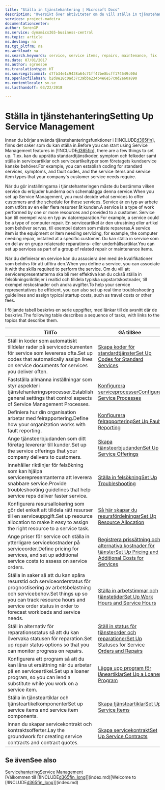 ```yaml
---
title: "Ställa in tjänstehantering | Microsoft Docs"
description: "Översikt över aktiviteter om du vill ställa in tjänstehantering som passar hur ditt företag hanterar tjänster."
services: project-madeira
documentationcenter: 
author: SorenGP
ms.service: dynamics365-business-central
ms.topic: article
ms.devlang: na
ms.tgt_pltfrm: na
ms.workload: na
ms.search.keywords: service, service items, repairs, maintenance, fix
ms.date: 07/01/2017
ms.author: sgroespe
ms.translationtype: HT
ms.sourcegitcommit: d7fb34e1c9428a64c71ff47be8bcff174649c00d
ms.openlocfilehash: b2d8e18c0ad37c39bba234b4e6e57c0d2e60a890
ms.contentlocale: sv-se
ms.lasthandoff: 03/22/2018

---
```


# <a name="setting-up-service-management"></a><span data-ttu-id="773ba-103">Ställa in tjänstehantering</span><span class="sxs-lookup"><span data-stu-id="773ba-103">Setting Up Service Management</span></span>
<span data-ttu-id="773ba-104">Innan du börjar använda tjänstehanteringsfunktioner i [!INCLUDE[d365fin](includes/d365fin_md.md)], finns det saker som du kan ställa in.</span><span class="sxs-lookup"><span data-stu-id="773ba-104">Before you can start using Service Management features in [!INCLUDE[d365fin](includes/d365fin_md.md)], there are a few things to set up.</span></span> <span data-ttu-id="773ba-105">T.ex. kan du upprätta standardtjänstkoder, symptom och felkoder samt ställa in serviceartiklar och serviceartikeltyper som företagets kundservice kanske behöver.</span><span class="sxs-lookup"><span data-stu-id="773ba-105">For example, you can establish coding for standard services, symptoms, and fault codes, and the service items and service item types that your company's customer service needs require.</span></span>  

<span data-ttu-id="773ba-106">När du gör inställningarna i tjänstehanteringen måste du bestämma vilken service du erbjuder kunderna och schemalägga denna service.</span><span class="sxs-lookup"><span data-stu-id="773ba-106">When you set up Service Management, you must decide what services to offer customers and the schedule for those services.</span></span> <span data-ttu-id="773ba-107">Service är en typ av arbete som utförs av en eller flera resurser åt kunden.</span><span class="sxs-lookup"><span data-stu-id="773ba-107">A service is a type of work performed by one or more resources and provided to a customer.</span></span> <span data-ttu-id="773ba-108">Service kan till exempel vara en typ av datorreparation.</span><span class="sxs-lookup"><span data-stu-id="773ba-108">For example, a service could be a type of computer repair.</span></span> <span data-ttu-id="773ba-109">En serviceartikel är den utrustning eller artikel som behöver servas, till exempel datorn som måste repareras.</span><span class="sxs-lookup"><span data-stu-id="773ba-109">A service item is the equipment or item needing servicing, for example, the computer needing repair, installed at a specific customer.</span></span> <span data-ttu-id="773ba-110">Du kan ställa in service som en del av en grupp relaterade reparations- eller underhållsartiklar.</span><span class="sxs-lookup"><span data-stu-id="773ba-110">You can set up services as part of a group of related repair or maintenance items.</span></span>  
  
<span data-ttu-id="773ba-111">När du definierar en service kan du associera den med de kvalifikationer som behövs för att utföra den.</span><span class="sxs-lookup"><span data-stu-id="773ba-111">When you define a service, you can associate it with the skills required to perform the service.</span></span> <span data-ttu-id="773ba-112">Om du vill att servicerepresentanterna ska bli mer effektiva kan du också ställa in felsökningsriktlinjer i realtid och tilldela typiska uppstartskostnader, till exempel reskostnader och andra avgifter.</span><span class="sxs-lookup"><span data-stu-id="773ba-112">To help your service representatives be efficient, you can also set up real time troubleshooting guidelines and assign typical startup costs, such as travel costs or other fees.</span></span>  

<span data-ttu-id="773ba-113">I följande tabell beskrivs en serie uppgifter, med länkar till de avsnitt där de beskrivs.</span><span class="sxs-lookup"><span data-stu-id="773ba-113">The following table describes a sequence of tasks, with links to the topics that describe them.</span></span>  
  
| <span data-ttu-id="773ba-114">Till</span><span class="sxs-lookup"><span data-stu-id="773ba-114">To</span></span> | <span data-ttu-id="773ba-115">Gå till</span><span class="sxs-lookup"><span data-stu-id="773ba-115">See</span></span> |
| --- | --- |
| <span data-ttu-id="773ba-116">Ställ in koder som automatiskt tilldelar rader på servicedokumenten för service som levereras ofta.</span><span class="sxs-lookup"><span data-stu-id="773ba-116">Set up codes that automatically assign lines on service documents for services you deliver often.</span></span> |[<span data-ttu-id="773ba-117">Skapa koder för standardtjänster</span><span class="sxs-lookup"><span data-stu-id="773ba-117">Set Up Codes for Standard Services</span></span>](service-how-setup-service-coding.md)|
| <span data-ttu-id="773ba-118">Fastställa allmänna inställningar som styr aspekter i tjänstehanteringsprocesser.</span><span class="sxs-lookup"><span data-stu-id="773ba-118">Establish general settings that control aspects of Service Management Processes.</span></span>|[<span data-ttu-id="773ba-119">Konfigurera serviceprocesser</span><span class="sxs-lookup"><span data-stu-id="773ba-119">Configure Service Processes</span></span>](service-setup-service-processes.md)|
| <span data-ttu-id="773ba-120">Definiera hur din organisation arbetar med felrapportering.</span><span class="sxs-lookup"><span data-stu-id="773ba-120">Define how your organization works with fault reporting.</span></span> |[<span data-ttu-id="773ba-121">Konfigurera felrapportering</span><span class="sxs-lookup"><span data-stu-id="773ba-121">Set Up Fault Reporting</span></span>](service-how-setup-fault-reporting.md) |
| <span data-ttu-id="773ba-122">Ange tjänsteerbjudanden som ditt företag levererar till kunder.</span><span class="sxs-lookup"><span data-stu-id="773ba-122">Set up the service offerings that your company delivers to customers.</span></span>|[<span data-ttu-id="773ba-123">Skapa tjänsteerbjudanden</span><span class="sxs-lookup"><span data-stu-id="773ba-123">Set Up Service Offerings</span></span>](service-how-setup-service-offerings.md)|
| <span data-ttu-id="773ba-124">Innehåller riktlinjer för felsökning som kan hjälpa servicerepresentanterna att leverera snabbare service.</span><span class="sxs-lookup"><span data-stu-id="773ba-124">Provide troubleshooting guidelines that help service reps deliver faster service.</span></span> |[<span data-ttu-id="773ba-125">Ställa in felsökning</span><span class="sxs-lookup"><span data-stu-id="773ba-125">Set Up Troubleshooting</span></span>](service-how-setup-troubleshooting.md) |
| <span data-ttu-id="773ba-126">Konfigurera resursallokering som gör det enkelt att tilldela rätt resurser till en serviceuppgift.</span><span class="sxs-lookup"><span data-stu-id="773ba-126">Set up resource allocation to make it easy to assign the right resource to a service task.</span></span> |[<span data-ttu-id="773ba-127">Så här skapar du resursfördelningar</span><span class="sxs-lookup"><span data-stu-id="773ba-127">Set Up Resource Allocation</span></span>](service-how-setup-resource-allocation.md) |
| <span data-ttu-id="773ba-128">Ange priser för service och ställa in ytterligare servicekostnader på serviceorder.</span><span class="sxs-lookup"><span data-stu-id="773ba-128">Define pricing for services, and set up additional service costs to assess on service orders.</span></span> |[<span data-ttu-id="773ba-129">Registrera prissättning och alternativa kostnader för tjänster</span><span class="sxs-lookup"><span data-stu-id="773ba-129">Set Up Pricing and Additional Costs for Services</span></span>](service-how-setup-service-costs-pricing.md)|
| <span data-ttu-id="773ba-130">Ställa in saker så att du kan spåra resurstid och serviceorderstatus för prognostisering av arbetsbelastning och servicebehov.</span><span class="sxs-lookup"><span data-stu-id="773ba-130">Set things up so you can track resource hours and service order status in order to forecast workloads and service needs.</span></span>|[<span data-ttu-id="773ba-131">Ställa in arbetstimmar och tjänstetider</span><span class="sxs-lookup"><span data-stu-id="773ba-131">Set Up Work Hours and Service Hours</span></span>](service-how-setup-work-service-hours.md)|
| <span data-ttu-id="773ba-132">Ställ in alternativ för reparationsstatus så att du kan övervaka statusen för reparation.</span><span class="sxs-lookup"><span data-stu-id="773ba-132">Set up repair status options so that you can monitor progress on repairs.</span></span> | [<span data-ttu-id="773ba-133">Ställ in status för tjänsteorder och reparationer</span><span class="sxs-lookup"><span data-stu-id="773ba-133">Set Up Statuses for Service Orders and Repairs</span></span>](service-order-repair-status.md)|
| <span data-ttu-id="773ba-134">Konfigurera ett program så att du kan låna ut ersättning när du arbetar på en serviceartikel.</span><span class="sxs-lookup"><span data-stu-id="773ba-134">Set up a loaner program, so you can lend a substitute while you work on a service item.</span></span> |[<span data-ttu-id="773ba-135">Lägga upp program för låneartiklar</span><span class="sxs-lookup"><span data-stu-id="773ba-135">Set Up a Loaner Program</span></span>](service-how-setup-loaner-program.md) |
| <span data-ttu-id="773ba-136">Ställa in tjänsteartiklar och tjänsteartikelkomponenter</span><span class="sxs-lookup"><span data-stu-id="773ba-136">Set up service items and service item components.</span></span> |[<span data-ttu-id="773ba-137">Skapa tjänsteartiklar</span><span class="sxs-lookup"><span data-stu-id="773ba-137">Set Up Service Items</span></span>](service-how-setup-service-items.md) |
| <span data-ttu-id="773ba-138">Innan du skapar servicekontrakt och kontraktsofferter.</span><span class="sxs-lookup"><span data-stu-id="773ba-138">Lay the groundwork for creating service contracts and contract quotes.</span></span> |[<span data-ttu-id="773ba-139">Skapa servicekontrakt</span><span class="sxs-lookup"><span data-stu-id="773ba-139">Set Up Service Contracts</span></span>](service-how-setup-service-contracts.md) |

## <a name="see-also"></a><span data-ttu-id="773ba-140">Se även</span><span class="sxs-lookup"><span data-stu-id="773ba-140">See also</span></span>
[<span data-ttu-id="773ba-141">Servicehantering</span><span class="sxs-lookup"><span data-stu-id="773ba-141">Service Management</span></span>](service-service.md)  
<span data-ttu-id="773ba-142">[Välkommen till [!INCLUDE[d365fin_long](includes/d365fin_long_md.md)]](index.md)</span><span class="sxs-lookup"><span data-stu-id="773ba-142">[Welcome to [!INCLUDE[d365fin_long](includes/d365fin_long_md.md)]](index.md)</span></span>  

